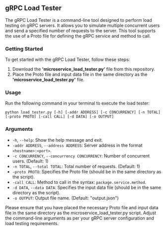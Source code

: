 ## gRPC Load Tester
The gRPC Load Tester is a command-line tool designed to perform load testing on gRPC servers. It allows you to simulate multiple concurrent users and send a specified number of requests to the server. This tool supports the use of a Proto file for defining the gRPC service and method to call.

### Getting Started
To get started with the gRPC Load Tester, follow these steps:

1. Download the **'microservice_load_tester.py'** file from this repository.
2. Place the Proto file and input data file in the same directory as the **'microservice_load_tester.py'** file.
### Usage
Run the following command in your terminal to execute the load tester:
```shell
python load_tester.py [-h] [-addr ADDRESS] [-c CONCURRENCY] [-n TOTAL] [-proto PROTO] [-call CALL] [-d DATA] [-o OUTPUT]
```

### Arguments

- `-h`, `--help`: Show the help message and exit.
- `-addr ADDRESS`, `--address ADDRESS`: Server address in the format `<hostname>:<port>`.
- `-c CONCURRENCY`, `--concurrency CONCURRENCY`: Number of concurrent users. (Default: 1)
- `-n TOTAL`, `--total TOTAL`: Total number of requests. (Default: 1)
- `-proto PROTO`: Specifies the Proto file (should be in the same directory as the script).
- `-call CALL`: Method to call in the syntax: `package.service.method`.
- `-d DATA`, `--data DATA`:  Specifies the input data file (should be in the same directory as the script).
- `-o OUTPUT`: Output file name. (Default: "output.json")

Please ensure that you have placed the necessary Proto file and input data file in the same directory as the microservice_load_tester.py script. Adjust the command-line arguments as per your gRPC server configuration and load testing requirements.
